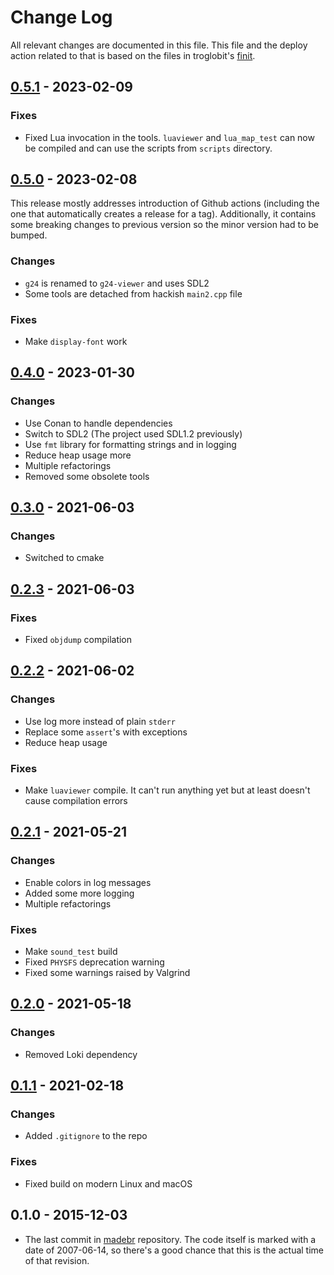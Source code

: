 Change Log
==========

All relevant changes are documented in this file. This file and the deploy
action related to that is based on the files in troglobit's [finit].


[0.5.1][] - 2023-02-09
----------------------

### Fixes
* Fixed Lua invocation in the tools. `luaviewer` and `lua_map_test` can now be
  compiled and can use the scripts from `scripts` directory.


[0.5.0][] - 2023-02-08
----------------------

This release mostly addresses introduction of Github actions (including the one
that automatically creates a release for a tag). Additionally, it contains some
breaking changes to previous version so the minor version had to be bumped.

### Changes
* `g24` is renamed to `g24-viewer` and uses SDL2
* Some tools are detached from hackish `main2.cpp` file

### Fixes
* Make `display-font` work


[0.4.0][] - 2023-01-30
----------------------

### Changes
* Use Conan to handle dependencies
* Switch to SDL2 (The project used SDL1.2 previously)
* Use `fmt` library for formatting strings and in logging
* Reduce heap usage more
* Multiple refactorings
* Removed some obsolete tools


[0.3.0][] - 2021-06-03
----------------------

### Changes
* Switched to cmake


[0.2.3][] - 2021-06-03
----------------------

### Fixes
* Fixed `objdump` compilation


[0.2.2][] - 2021-06-02
----------------------

### Changes
* Use log more instead of plain `stderr`
* Replace some `assert`'s with exceptions
* Reduce heap usage

### Fixes
* Make `luaviewer` compile. It can't run anything yet but at least doesn't cause
  compilation errors


[0.2.1][] - 2021-05-21
----------------------

### Changes
* Enable colors in log messages
* Added some more logging
* Multiple refactorings

### Fixes
* Make `sound_test` build
* Fixed `PHYSFS` deprecation warning
* Fixed some warnings raised by Valgrind


[0.2.0][] - 2021-05-18
----------------------

### Changes
* Removed Loki dependency


[0.1.1][] - 2021-02-18
----------------------

### Changes
* Added `.gitignore` to the repo

### Fixes
* Fixed build on modern Linux and macOS


0.1.0 - 2015-12-03
------------------

* The last commit in [madebr] repository. The code itself is marked with a date
of 2007-06-14, so there's a good chance that this is the actual time of that
revision.

[UNRELEASED]: https://github.com/mkmkme/OpenGTA/compare/0.5.1...HEAD
[0.5.1]: https://github.com/mkmkme/OpenGTA/compare/0.5.0...0.5.1
[0.5.0]: https://github.com/mkmkme/OpenGTA/compare/0.4.0...0.5.0
[0.4.0]: https://github.com/mkmkme/OpenGTA/compare/0.3.0...0.4.0
[0.3.0]: https://github.com/mkmkme/OpenGTA/compare/0.2.3...0.3.0
[0.2.3]: https://github.com/mkmkme/OpenGTA/compare/0.2.2...0.2.3
[0.2.2]: https://github.com/mkmkme/OpenGTA/compare/0.2.1...0.2.2
[0.2.1]: https://github.com/mkmkme/OpenGTA/compare/0.2.0...0.2.1
[0.2.0]: https://github.com/mkmkme/OpenGTA/compare/0.1.1...0.2.0
[0.1.1]: https://github.com/mkmkme/OpenGTA/compare/0.1.0...0.1.1
[finit]: https://github.com/troglobit/finit
[madebr]: https://github.com/madebr/OpenGTA